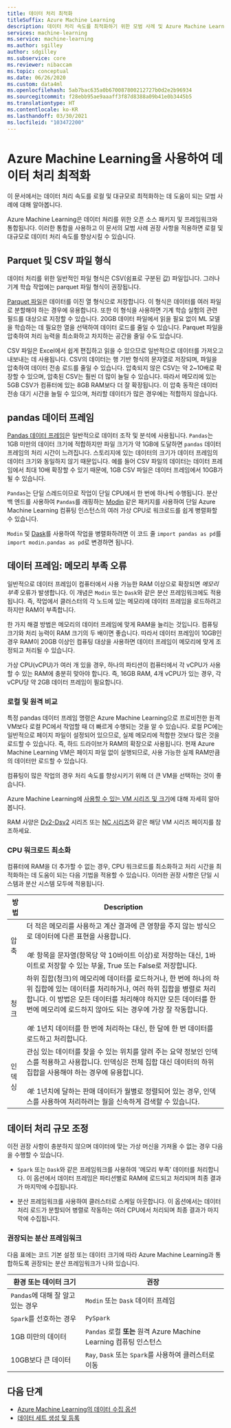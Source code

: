 ```yaml
---
title: 데이터 처리 최적화
titleSuffix: Azure Machine Learning
description: 데이터 처리 속도를 최적화하기 위한 모범 사례 및 Azure Machine Learning에서 대규모 데이터 처리를 지원하는 통합에 대해 알아봅니다.
services: machine-learning
ms.service: machine-learning
ms.author: sgilley
author: sdgilley
ms.subservice: core
ms.reviewer: nibaccam
ms.topic: conceptual
ms.date: 06/26/2020
ms.custom: data4ml
ms.openlocfilehash: 5ab7bac635a0b670087800212727b0d2e2b96934
ms.sourcegitcommit: f28ebb95ae9aaaff3f87d8388a09b41e0b3445b5
ms.translationtype: HT
ms.contentlocale: ko-KR
ms.lasthandoff: 03/30/2021
ms.locfileid: "103472200"
---
```

# <a name="optimize-data-processing-with-azure-machine-learning"></a>Azure Machine Learning을 사용하여 데이터 처리 최적화

이 문서에서는 데이터 처리 속도를 로컬 및 대규모로 최적화하는 데 도움이 되는 모범 사례에 대해 알아봅니다.

Azure Machine Learning은 데이터 처리를 위한 오픈 소스 패키지 및 프레임워크와 통합됩니다. 이러한 통합을 사용하고 이 문서의 모범 사례 권장 사항을 적용하면 로컬 및 대규모로 데이터 처리 속도를 향상시킬 수 있습니다.

## <a name="parquet-and-csv-file-formats"></a>Parquet 및 CSV 파일 형식

데이터 처리를 위한 일반적인 파일 형식은 CSV(쉼표로 구분된 값) 파일입니다. 그러나 기계 학습 작업에는 parquet 파일 형식이 권장됩니다.

[Parquet 파일](https://parquet.apache.org/)은 데이터를 이진 열 형식으로 저장합니다. 이 형식은 데이터를 여러 파일로 분할해야 하는 경우에 유용합니다. 또한 이 형식을 사용하면 기계 학습 실험의 관련 필드를 대상으로 지정할 수 있습니다. 20GB 데이터 파일에서 읽을 필요 없이 ML 모델을 학습하는 데 필요한 열을 선택하여 데이터 로드를 줄일 수 있습니다. Parquet 파일을 압축하여 처리 능력을 최소화하고 차지하는 공간을 줄일 수도 있습니다.

CSV 파일은 Excel에서 쉽게 편집하고 읽을 수 있으므로 일반적으로 데이터를 가져오고 내보내는 데 사용됩니다. CSV의 데이터는 행 기반 형식의 문자열로 저장되며, 파일을 압축하여 데이터 전송 로드를 줄일 수 있습니다. 압축되지 않은 CSV는 약 2~10배로 확장할 수 있으며, 압축된 CSV는 훨씬 더 많이 늘릴 수 있습니다. 따라서 메모리에 있는 5GB CSV가 컴퓨터에 있는 8GB RAM보다 더 잘 확장됩니다. 이 압축 동작은 데이터 전송 대기 시간을 늘릴 수 있으며, 처리할 데이터가 많은 경우에는 적합하지 않습니다. 

## <a name="pandas-dataframe"></a>pandas 데이터 프레임

[Pandas 데이터 프레임](https://pandas.pydata.org/pandas-docs/stable/getting_started/overview.html)은 일반적으로 데이터 조작 및 분석에 사용됩니다. `Pandas`는 1GB 미만의 데이터 크기에 적합하지만 파일 크기가 약 1GB에 도달하면 `pandas` 데이터 프레임의 처리 시간이 느려집니다. 스토리지에 있는 데이터의 크기가 데이터 프레임의 데이터 크기와 동일하지 않기 때문입니다. 예를 들어 CSV 파일의 데이터는 데이터 프레임에서 최대 10배 확장할 수 있기 때문에, 1GB CSV 파일은 데이터 프레임에서 10GB가 될 수 있습니다.

`Pandas`는 단일 스레드이므로 작업이 단일 CPU에서 한 번에 하나씩 수행됩니다. 분산 백 엔드를 사용하여 `Pandas`를 래핑하는 [Modin](https://modin.readthedocs.io/en/latest/) 같은 패키지를 사용하여 단일 Azure Machine Learning 컴퓨팅 인스턴스의 여러 가상 CPU로 워크로드를 쉽게 병렬화할 수 있습니다.

`Modin` 및 [Dask](https://dask.org)를 사용하여 작업을 병렬화하려면 이 코드 줄 `import pandas as pd`를 `import modin.pandas as pd`로 변경하면 됩니다.

## <a name="dataframe-out-of-memory-error"></a>데이터 프레임: 메모리 부족 오류 

일반적으로 데이터 프레임이 컴퓨터에서 사용 가능한 RAM 이상으로 확장되면 *메모리 부족* 오류가 발생합니다. 이 개념은 `Modin` 또는 `Dask`와 같은 분산 프레임워크에도 적용됩니다.  즉, 작업에서 클러스터의 각 노드에 있는 메모리에 데이터 프레임을 로드하려고 하지만 RAM이 부족합니다.

한 가지 해결 방법은 메모리의 데이터 프레임에 맞게 RAM을 늘리는 것입니다. 컴퓨팅 크기와 처리 능력이 RAM 크기의 두 배이면 좋습니다. 따라서 데이터 프레임이 10GB인 경우 RAM이 20GB 이상인 컴퓨팅 대상을 사용하면 데이터 프레임이 메모리에 맞게 조정되고 처리될 수 있습니다. 

가상 CPU(vCPU)가 여러 개 있을 경우, 하나의 파티션이 컴퓨터에서 각 vCPU가 사용할 수 있는 RAM에 충분히 맞아야 합니다. 즉, 16GB RAM, 4개 vCPU가 있는 경우, 각 vCPU당 약 2GB 데이터 프레임이 필요합니다.

### <a name="local-vs-remote"></a>로컬 및 원격 비교

특정 pandas 데이터 프레임 명령은 Azure Machine Learning으로 프로비전한 원격 VM보다 로컬 PC에서 작업할 때 더 빠르게 수행되는 것을 알 수 있습니다. 로컬 PC에는 일반적으로 페이지 파일이 설정되어 있으므로, 실제 메모리에 적합한 것보다 많은 것을 로드할 수 있습니다. 즉, 하드 드라이브가 RAM의 확장으로 사용됩니다. 현재 Azure Machine Learning VM은 페이지 파일 없이 실행되므로, 사용 가능한 실제 RAM만큼의 데이터만 로드할 수 있습니다. 

컴퓨팅이 많은 작업의 경우 처리 속도를 향상시키기 위해 더 큰 VM을 선택하는 것이 좋습니다.

Azure Machine Learning에 [사용할 수 있는 VM 시리즈 및 크기](concept-compute-target.md#supported-vm-series-and-sizes)에 대해 자세히 알아봅니다. 

RAM 사양은 [Dv2-Dsv2](../virtual-machines/dv2-dsv2-series-memory.md) 시리즈 또는 [NC 시리즈](../virtual-machines/nc-series.md)와 같은 해당 VM 시리즈 페이지를 참조하세요.

### <a name="minimize-cpu-workloads"></a>CPU 워크로드 최소화

컴퓨터에 RAM을 더 추가할 수 없는 경우, CPU 워크로드를 최소화하고 처리 시간을 최적화하는 데 도움이 되는 다음 기법을 적용할 수 있습니다. 이러한 권장 사항은 단일 시스템과 분산 시스템 모두에 적용됩니다.

방법 | Description
----|----
압축 | 더 적은 메모리를 사용하고 계산 결과에 큰 영향을 주지 않는 방식으로 데이터에 다른 표현을 사용합니다.<br><br>*예:* 항목을 문자열(항목당 약 10바이트 이상)로 저장하는 대신, 1바이트로 저장할 수 있는 부울, True 또는 False로 저장합니다.
청크 | 하위 집합(청크)의 메모리에 데이터를 로드하거나, 한 번에 하나의 하위 집합에 있는 데이터를 처리하거나, 여러 하위 집합을 병렬로 처리합니다. 이 방법은 모든 데이터를 처리해야 하지만 모든 데이터를 한 번에 메모리에 로드하지 않아도 되는 경우에 가장 잘 작동합니다. <br><br>*예:* 1년치 데이터를 한 번에 처리하는 대신, 한 달에 한 번 데이터를 로드하고 처리합니다.
인덱싱 | 관심 있는 데이터를 찾을 수 있는 위치를 알려 주는 요약 정보인 인덱스를 적용하고 사용합니다. 인덱싱은 전체 집합 대신 데이터의 하위 집합을 사용해야 하는 경우에 유용합니다.<br><br>*예:* 1년치에 달하는 판매 데이터가 월별로 정렬되어 있는 경우, 인덱스를 사용하여 처리하려는 월을 신속하게 검색할 수 있습니다.

## <a name="scale-data-processing"></a>데이터 처리 규모 조정

이전 권장 사항이 충분하지 않으며 데이터에 맞는 가상 머신을 가져올 수 없는 경우 다음을 수행할 수 있습니다. 

* `Spark` 또는 `Dask`와 같은 프레임워크를 사용하여 '메모리 부족' 데이터를 처리합니다. 이 옵션에서 데이터 프레임은 파티션별로 RAM에 로드되고 처리되며 최종 결과가 마지막에 수집됩니다.  

* 분산 프레임워크를 사용하여 클러스터로 스케일 아웃합니다. 이 옵션에서는 데이터 처리 로드가 분할되어 병렬로 작동하는 여러 CPU에서 처리되며 최종 결과가 마지막에 수집됩니다.

### <a name="recommended-distributed-frameworks"></a>권장되는 분산 프레임워크

다음 표에는 코드 기본 설정 또는 데이터 크기에 따라 Azure Machine Learning과 통합하도록 권장되는 분산 프레임워크가 나와 있습니다.

환경 또는 데이터 크기 | 권장
------|------
`Pandas`에 대해 잘 알고 있는 경우| `Modin` 또는 `Dask` 데이터 프레임
`Spark`를 선호하는 경우 | `PySpark`
1GB 미만의 데이터 | `Pandas` 로컬 **또는** 원격 Azure Machine Learning 컴퓨팅 인스턴스
10GB보다 큰 데이터| `Ray`, `Dask` 또는 `Spark`를 사용하여 클러스터로 이동

## <a name="next-steps"></a>다음 단계

* [Azure Machine Learning의 데이터 수집 옵션](concept-data-ingestion.md)
* [데이터 세트 생성 및 등록](how-to-create-register-datasets.md)

